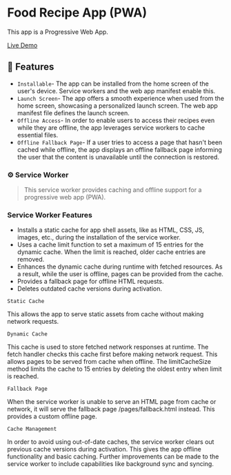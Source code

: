 # Food Recipe App (PWA)

This app is a Progressive Web App.

[Live Demo]()

## 🚀 Features

- `Installable`- The app can be installed from the home screen of the user's device. Service workers and the web app manifest enable this.
- `Launch Screen`- The app offers a smooth experience when used from the home screen, showcasing a personalized launch screen. The web app manifest file defines the launch screen.
- `Offline Access`- In order to enable users to access their recipes even while they are offline, the app leverages service workers to cache essential files.
- `Offline Fallback Page`- If a user tries to access a page that hasn't been cached while offline, the app displays an offline fallback page informing the user that the content is unavailable until the connection is restored.

### ⚙️ Service Worker

> This service worker provides caching and offline support for a progressive web app (PWA).

### Service Worker Features

- Installs a static cache for app shell assets, like as HTML, CSS, JS, images, etc., during the installation of the service worker.
- Uses a cache limit function to set a maximum of 15 entries for the dynamic cache. When the limit is reached, older cache entries are removed.
- Enhances the dynamic cache during runtime with fetched resources. As a result, while the user is offline, pages can be provided from the cache.
- Provides a fallback page for offline HTML requests.
- Deletes outdated cache versions during activation.

`Static Cache`

This allows the app to serve static assets from cache without making network requests.

`Dynamic Cache`

This cache is used to store fetched network responses at runtime. The fetch handler checks this cache first before making network request. This allows pages to be served from cache when offline. The limitCacheSize method limits the cache to 15 entries by deleting the oldest entry when limit is reached.

`Fallback Page`

When the service worker is unable to serve an HTML page from cache or network, it will serve the fallback page /pages/fallback.html instead. This provides a custom offline page.

`Cache Management`

In order to avoid using out-of-date caches, the service worker clears out previous cache versions during activation. This gives the app offline functionality and basic caching. Further improvements can be made to the service worker to include capabilities like background sync and syncing.
